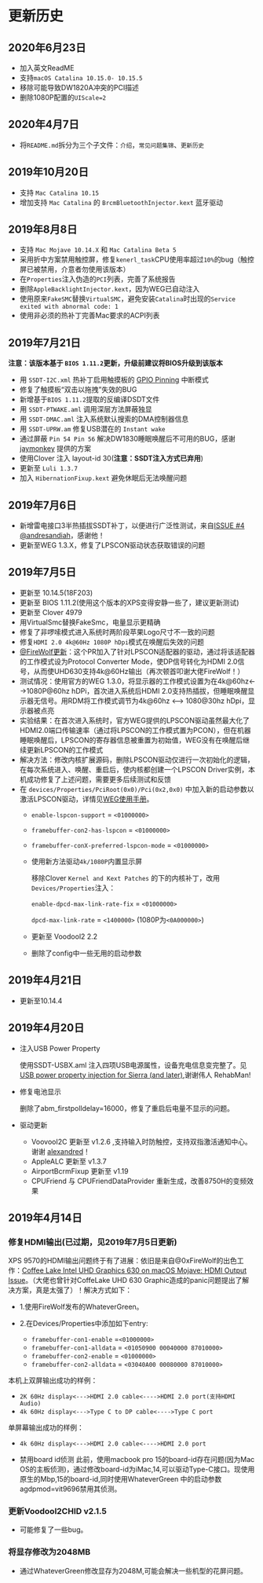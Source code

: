 # 更新历史

## 2020年6月23日

* 加入英文ReadME
* 支持`macOS Catalina 10.15.0- 10.15.5`
* 移除可能导致DW1820A冲突的PCI描述
* 删除1080P配置的`UIScale=2`

## 2020年4月7日

* 将`README.md`拆分为三个子文件：`介绍`，`常见问题集锦`、`更新历史`

## 2019年10月20日

* 支持 `Mac Catalina 10.15`
* 增加支持 `Mac Catalina` 的 `BrcmBluetoothInjector.kext` 蓝牙驱动

## 2019年8月8日
* 支持 `Mac Mojave 10.14.X` 和 `Mac Catalina Beta 5`
* 采用折中方案禁用触控屏，修复`kenerl_task`CPU使用率超过`10%`的bug（触控屏已被禁用，介意者勿使用该版本）
* 在`Properties`注入伪造的`PCI`列表，完善了系统报告
* 删除`AppleBacklightInjector.kext`，因为WEG已自动注入
* 使用原来`FakeSMC`替换`VirtualSMC`，避免安装`Catalina`时出现的`Service exited with abnormal code: 1`
* 使用非必须的热补丁完善Mac要求的ACPI列表

## 2019年7月21日

**注意：该版本基于 `BIOS 1.11.2`更新，升级前建议将BIOS升级到该版本**

* 用 `SSDT-I2C.xml` 热补丁启用触摸板的 [GPIO Pinning](https://voodooi2c.github.io/#GPIO%20Pinning/GPIO%20Pinning) 中断模式
* 修复了触摸板“双击以拖拽”失效的BUG
* 新增基于`BIOS 1.11.2`提取的反编译DSDT文件
* 用 `SSDT-PTWAKE.aml` 调用深层方法屏蔽独显
* 用 `SSDT-DMAC.aml` 注入系统默认搜索的DMA控制器信息
* 用 `SSDT-UPRW.am` 修复USB潜在的 `Instant wake`
* 通过屏蔽 `Pin 54 Pin 56` 解决DW1830睡眠唤醒后不可用的BUG，感谢    [jaymonkey](https://www.tonymacx86.com/threads/bluetooth-randomly-not-available-after-sleep.266255/post-1862126) 提供的方案
* 使用Clover 注入 layout-id 30(**注意：SSDT注入方式已弃用**)
* 更新至 `Luli 1.3.7`
* 加入 `HibernationFixup.kext` 避免休眠后无法唤醒问题

## 2019年7月6日

* 新增雷电接口3半热插拔SSDT补丁，以便进行广泛性测试，来自[ISSUE #4 @andresandiah](https://github.com/LuletterSoul/Dell-XPS-15-9570-macOS-Mojave/issues/4#issuecomment-506429102)，感谢他！
* 更新至WEG 1.3.X，修复了LPSCON驱动状态获取错误的问题

## 2019年7月5日

* 更新至 10.14.5(18F203)
* 更新至 BIOS 1.11.2(使用这个版本的XPS变得安静一些了，建议更新测试)
* 更新至 Clover 4979
* 用VirtualSmc替换FakeSmc，电量显示更精确
* 修复了非啰嗦模式进入系统时两阶段苹果Logo尺寸不一致的问题
* 修复`HDMI 2.0 4k@60Hz 1080P hDpi`模式在唤醒后失效的问题
* [@FireWolf更新](https://github.com/acidanthera/WhateverGreen/pull/24)：这个PR加入了针对LPSCON适配器的驱动，通过将该适配器的工作模式设为Protocol Converter Mode，使DP信号转化为HDMI 2.0信号，从而使UHD630支持4k@60Hz输出（再次顿首叩谢大佬FireWolf！）
* 测试情况：使用官方的WEG 1.3.0，将显示器的工作模式设置为在4k@60hz<-->1080P@60hz hDPi，首次进入系统后HDMI 2.0支持热插拔，但睡眠唤醒显示器无信号。用RDM将工作模式调节为4k@60hz <--> 1080@30hz hDpi，显示器被点亮
* 实验结果：在首次进入系统时，官方WEG提供的LPSCON驱动虽然最大化了HDMI2.0端口传输速率（通过将LPSCON的工作模式置为PCON），但在机器睡眠唤醒后，LPSCON的寄存器信息被重置为初始值，WEG没有在唤醒后继续更新LPSCON的工作模式
* 解决方法：修改内核扩展源码，删除LPSCON驱动仅进行一次初始化的逻辑，在每次系统进入、唤醒、重启后，使内核都创建一个LPSCON Driver实例，本机成功修复了上述问题，需要更多后续测试和反馈
* 在  `devices/Properties/PciRoot(0x0)/Pci(0x2,0x0)`  中加入新的启动参数以激活LPSCON驱动，详情见[WEG使用手册](https://github.com/acidanthera/WhateverGreen/blob/master/Manual/FAQ.IntelHD.cn.md)。
  * `enable-lspcon-support` = `<01000000>`
  * `framebuffer-con2-has-lspcon` = `<01000000>`
  * `framebuffer-conX-preferred-lspcon-mode` = `<01000000>`
  * 使用新方法驱动`4k/1080P`内置显示屏

    移除Clover `Kernel and Kext Patches` 的下的内核补丁，改用 `Devices/Properties`注入：

    `enable-dpcd-max-link-rate-fix` = `<01000000>`

    `dpcd-max-link-rate` = `<1400000>` (1080P为`<0A000000>`)
  
  * 更新至 Voodool2 2.2
  * 删除了config中一些无用的启动参数

## 2019年4月21日

* 更新至10.14.4

## 2019年4月20日

* 注入USB Power Property

   使用SSDT-USBX.aml 注入四项USB电源属性，设备充电信息变完整了。见[USB power property injection for Sierra (and later)](https://www.tonymacx86.com/threads/guide-usb-power-property-injection-for-sierra-and-later.222266/),谢谢伟人 RehabMan!
* 修复电池显示

   删除了abm_firstpolldelay=16000，修复了重启后电量不显示的问题。
* 驱动更新

  * VoovooI2C 更新至 v1.2.6 ,支持输入时防触控，支持双指激活通知中心。谢谢 [alexandred](https://github.com/alexandred/VoodooI2C)！
  * AppleALC 更新至 v1.3.7
  * AirportBcrmFixup 更新至 v1.19
  * CPUFriend 与 CPUFriendDataProvider 重新生成，改善8750H的变频效果

## 2019年4月14日

### 修复HDMI输出(已过期，见2019年7月5日更新)

XPS 9570的HDMI输出问题终于有了进展：依旧是来自@0xFireWolf的出色工作：[Coffee Lake Intel UHD Graphics 630 on macOS Mojave: HDMI Output Issue](https://www.tonymacx86.com/threads/fix-coffee-lake-intel-uhd-graphics-630-on-macos-mojave-hdmi-output-issue-public-testing-stage.275126/)。（大佬也曾针对CoffeLake UHD 630 Graphic造成的panic问题提出了解决方案，真是太强了）！解决方式如下：

* 1.使用FireWolf发布的WhateverGreen。

* 2.在Devices/Properties中添加如下entry:
  * `framebuffer-con1-enable` =`<01000000>`
  * `framebuffer-con1-alldata` =   `<01050900 00040000 87010000>`
  * `framebuffer-con2-enable` = `<01000000>`
  * `framebuffer-con2-alldata` = `<03040A00 00080000 87010000>`

本机上双屏输出成功的样例：

* `2K 60Hz display<--->HDMI 2.0 cable<---->HDMI 2.0 port(支持HDMI Audio)`
* `4k 60Hz display<--->Type C to DP cable<---->Type C port`

单屏幕输出成功的样例：

* `4k 60Hz display<--->HDMI 2.0 cable<---->HDMI 2.0 port`

* 禁用board id侦测
此前，使用macbook pro 15的board-id存在问题(因为Mac OS的主板侦测)，通过修改board-id为iMac,14,可以驱动Type-C接口。现使用原生的Mbp,15的board-id,同时使用WhateverGreen 中的启动参数agdpmod=vit9696禁用其侦测。

### 更新Voodool2CHID v2.1.5

* 可能修复了一些bug。

### 将显存修改为2048MB

* 通过WhateverGreen修改显存为2048M,可能会解决一些机型的花屏问题。
